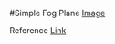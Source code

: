 #Simple Fog Plane
[Image](/Thumbnails/SimpleFogPlane.gif)

Reference [Link](https://www.cyanilux.com/tutorials/fog-plane-shader-breakdown/)
